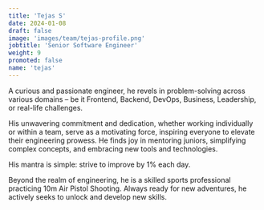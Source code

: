 ```yaml
---
title: 'Tejas S'
date: 2024-01-08
draft: false
image: 'images/team/tejas-profile.png'
jobtitle: 'Senior Software Engineer'
weight: 9
promoted: false
name: 'tejas'
---
```


A curious and passionate engineer, he revels in problem-solving across various domains – be it Frontend, Backend, DevOps, Business, Leadership, or real-life challenges.

His unwavering commitment and dedication, whether working individually or within a team, serve as a motivating force, inspiring everyone to elevate their engineering prowess. He finds joy in mentoring juniors, simplifying complex concepts, and embracing new tools and technologies.

His mantra is simple: strive to improve by 1% each day.

Beyond the realm of engineering, he is a skilled sports professional practicing 10m Air Pistol Shooting. Always ready for new adventures, he actively seeks to unlock and develop new skills.